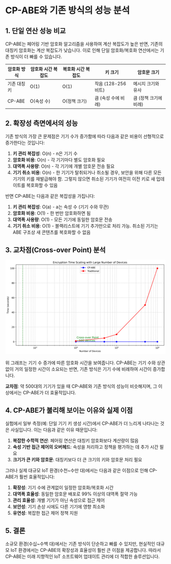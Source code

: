 # CP-ABE와 기존 방식의 성능 분석

## 1. 단일 연산 성능 비교

CP-ABE는 페어링 기반 암호화 알고리즘을 사용하여 계산 복잡도가 높은 반면, 기존의 대칭키 암호화는 계산 복잡도가 낮습니다. 이로 인해 단일 암호화/복호화 연산에서는 기존 방식이 더 빠를 수 있습니다.

| 암호화 방식 | 암호화 시간 복잡도 | 복호화 시간 복잡도 | 키 크기 | 암호문 크기 |
|-------------|-------------------|-------------------|---------|------------|
| 기존 대칭키 | O(1) | O(1) | 작음 (128-256 비트) | 메시지 크기와 유사 |
| CP-ABE | O(속성 수) | O(정책 크기) | 큼 (속성 수에 비례) | 큼 (정책 크기에 비례) |

## 2. 확장성 측면에서의 성능

기존 방식의 가장 큰 문제점은 기기 수가 증가함에 따라 다음과 같은 비용이 선형적으로 증가한다는 것입니다:

1. **키 관리 복잡성**: O(n) - n은 기기 수
2. **암호화 비용**: O(n) - 각 기기마다 별도 암호화 필요
3. **대역폭 사용량**: O(n) - 각 기기에 개별 암호문 전송 필요
4. **기기 취소 비용**: O(n) - 한 기기가 탈취되거나 취소될 경우, 보안을 위해 다른 모든 기기의 키를 재발급해야 함. 그렇지 않으면 취소된 기기가 여전히 이전 키로 새 업데이트를 복호화할 수 있음

반면 CP-ABE는 다음과 같은 복잡성을 가집니다:

1. **키 관리 복잡성**: O(a) - a는 속성 수 (기기 수와 무관)
2. **암호화 비용**: O(1) - 한 번만 암호화하면 됨
3. **대역폭 사용량**: O(1) - 모든 기기에 동일한 암호문 전송
4. **기기 취소 비용**: O(1) - 블랙리스트에 기기 추가만으로 처리 가능. 취소된 기기는 ABE 구조상 새 콘텐츠를 복호화할 수 없음

## 3. 교차점(Cross-over Point) 분석

![교차점 분석](../experiment_results/crossover_analysis.png)

위 그래프는 기기 수 증가에 따른 암호화 시간을 보여줍니다. CP-ABE는 기기 수와 상관없이 거의 일정한 시간이 소요되는 반면, 기존 방식은 기기 수에 비례하여 시간이 증가합니다.

**교차점**: 약 500대의 기기가 있을 때 CP-ABE와 기존 방식의 성능이 비슷해지며, 그 이상에서는 CP-ABE가 더 효율적입니다.

## 4. CP-ABE가 불리해 보이는 이유와 실제 이점

실험에서 일부 측정(예: 단일 기기 키 생성 시간)에서 CP-ABE가 더 느리게 나타나는 것은 사실입니다. 이는 다음과 같은 이유 때문입니다:

1. **복잡한 수학적 연산**: 페어링 연산은 대칭키 암호화보다 계산량이 많음
2. **속성 기반 접근 제어의 오버헤드**: 속성을 처리하고 정책을 평가하는 데 추가 시간 필요
3. **크기가 큰 키와 암호문**: 대칭키보다 더 큰 크기의 키와 암호문 처리 필요

그러나 실제 대규모 IoT 환경(수천~수만 대)에서는 다음과 같은 이점으로 인해 CP-ABE가 훨씬 효율적입니다:

1. **확장성**: 기기 수에 관계없이 일정한 암호화/복호화 시간
2. **대역폭 효율성**: 동일한 암호문 배포로 99% 이상의 대역폭 절약 가능
3. **관리 효율성**: 개별 기기가 아닌 속성으로 접근 제어
4. **보안성**: 기기 손상 시에도 다른 기기에 영향 최소화
5. **유연성**: 복잡한 접근 제어 정책 지원

## 5. 결론

소규모 환경(수십~수백 대)에서는 기존 방식이 단순하고 빠를 수 있지만, 현실적인 대규모 IoT 환경에서는 CP-ABE의 확장성과 효율성이 훨씬 큰 이점을 제공합니다. 따라서 CP-ABE는 미래 지향적인 IoT 소프트웨어 업데이트 관리에 더 적합한 솔루션입니다.
